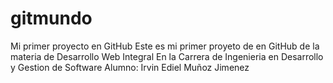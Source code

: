 # gitmundo
Mi primer proyecto en GitHub
Este es mi primer proyeto de en GitHub de la materia de Desarrollo Web Integral
En la Carrera de Ingenieria en Desarrollo y Gestion de Software
Alumno: Irvin Ediel Muñoz Jimenez
